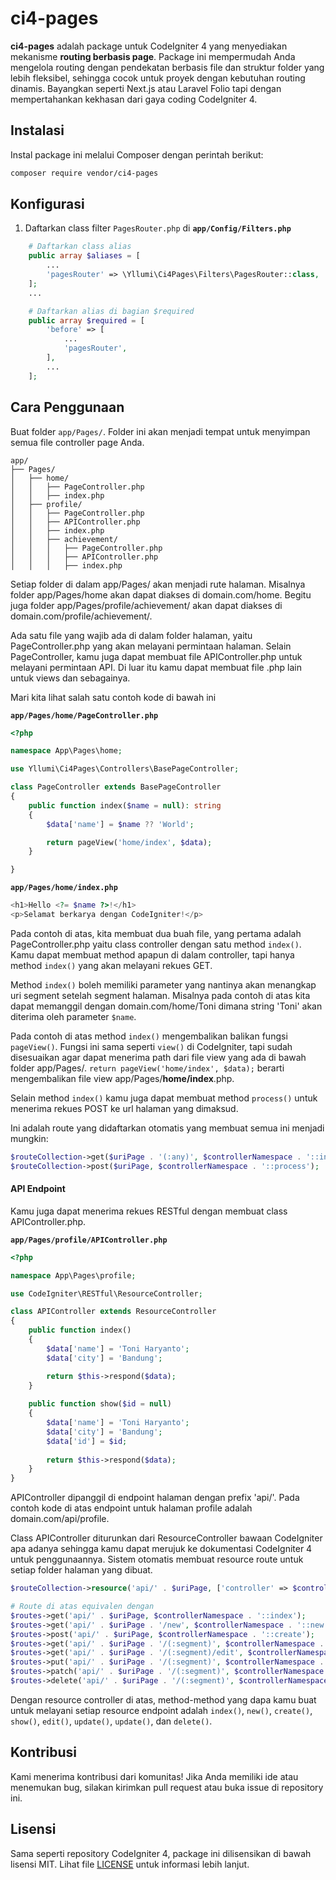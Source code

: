 # ci4-pages

**ci4-pages** adalah package untuk CodeIgniter 4 yang menyediakan mekanisme **routing berbasis page**. Package ini mempermudah Anda mengelola routing dengan pendekatan berbasis file dan struktur folder yang lebih fleksibel, sehingga cocok untuk proyek dengan kebutuhan routing dinamis. Bayangkan seperti Next.js atau Laravel Folio tapi dengan mempertahankan kekhasan dari gaya coding CodeIgniter 4. 

## Instalasi
Instal package ini melalui Composer dengan perintah berikut:

```bash
composer require vendor/ci4-pages
```

## Konfigurasi
1. Daftarkan class filter `PagesRouter.php` di **`app/Config/Filters.php`**

```php {4}
    # Daftarkan class alias
    public array $aliases = [
        ...
        'pagesRouter' => \Yllumi\Ci4Pages\Filters\PagesRouter::class,
    ];
    ...

    # Daftarkan alias di bagian $required
    public array $required = [
        'before' => [
            ...
            'pagesRouter',
        ],
        ...
    ];
```

## Cara Penggunaan

Buat folder `app/Pages/`. Folder ini akan menjadi tempat untuk menyimpan semua file controller page Anda.

```plaintext
app/
├── Pages/
│   ├── home/
│   │   ├── PageController.php
│   │   ├── index.php
│   ├── profile/
│   │   ├── PageController.php
│   │   ├── APIController.php
│   │   ├── index.php
│   │   ├── achievement/
│   │   │   ├── PageController.php
│   │   │   ├── APIController.php
│   │   │   ├── index.php
```

Setiap folder di dalam app/Pages/ akan menjadi rute halaman. Misalnya folder app/Pages/home akan dapat diakses di domain.com/home. Begitu juga folder app/Pages/profile/achievement/ akan dapat diakses di domain.com/profile/achievement/.

Ada satu file yang wajib ada di dalam folder halaman, yaitu PageController.php yang akan melayani permintaan halaman. Selain PageController, kamu juga dapat membuat file APIController.php untuk melayani permintaan API. Di luar itu kamu dapat membuat file .php lain untuk views dan sebagainya.

Mari kita lihat salah satu contoh kode di bawah ini

**`app/Pages/home/PageController.php`**
```php
<?php

namespace App\Pages\home;

use Yllumi\Ci4Pages\Controllers\BasePageController;

class PageController extends BasePageController
{
    public function index($name = null): string
    {
        $data['name'] = $name ?? 'World';

        return pageView('home/index', $data);
    }

}
```

**`app/Pages/home/index.php`**
```php
<h1>Hello <?= $name ?>!</h1>
<p>Selamat berkarya dengan CodeIgniter!</p>
```

Pada contoh di atas, kita membuat dua buah file, yang pertama adalah PageController.php yaitu class controller dengan satu method `index()`. Kamu dapat membuat method apapun di dalam controller, tapi hanya method `index()` yang akan melayani rekues GET. 

Method `index()` boleh memiliki parameter yang nantinya akan menangkap uri segment setelah segment halaman. Misalnya pada contoh di atas kita dapat memanggil dengan domain.com/home/Toni dimana string 'Toni' akan diterima oleh parameter `$name`.

Pada contoh di atas method `index()` mengembalikan balikan fungsi `pageView()`. Fungsi ini sama seperti `view()` di CodeIgniter, tapi sudah disesuaikan agar dapat menerima path dari file view yang ada di bawah folder app/Pages/. `return pageView('home/index', $data);` berarti mengembalikan file view app/Pages/**home/index**.php.

Selain method `index()` kamu juga dapat membuat method `process()` untuk menerima rekues POST ke url halaman yang dimaksud.

Ini adalah route yang didaftarkan otomatis yang membuat semua ini menjadi mungkin:
```php
$routeCollection->get($uriPage . '(:any)', $controllerNamespace . '::index$1');
$routeCollection->post($uriPage, $controllerNamespace . '::process');
```

#### API Endpoint

Kamu juga dapat menerima rekues RESTful dengan membuat class APIController.php.

**`app/Pages/profile/APIController.php`**
```php
<?php

namespace App\Pages\profile;

use CodeIgniter\RESTful\ResourceController;

class APIController extends ResourceController
{
    public function index()
    {
        $data['name'] = 'Toni Haryanto';
        $data['city'] = 'Bandung';

        return $this->respond($data);
    }
    
    public function show($id = null)
    {
        $data['name'] = 'Toni Haryanto';
        $data['city'] = 'Bandung';
        $data['id'] = $id;
        
        return $this->respond($data);
    }
}
```

APIController dipanggil di endpoint halaman dengan prefix 'api/'. Pada contoh kode di atas endpoint untuk halaman profile adalah domain.com/api/profile.

Class APIController diturunkan dari ResourceController bawaan CodeIgniter apa adanya sehingga kamu dapat merujuk ke dokumentasi CodeIgniter 4 untuk penggunaannya. Sistem otomatis membuat resource route untuk setiap folder halaman yang dibuat.

```php
$routeCollection->resource('api/' . $uriPage, ['controller' => $controllerNamespace]);

# Route di atas equivalen dengan
$routes->get('api/' . $uriPage, $controllerNamespace . '::index');
$routes->get('api/' . $uriPage . '/new', $controllerNamespace . '::new');
$routes->post('api/' . $uriPage, $controllerNamespace . '::create');
$routes->get('api/' . $uriPage . '/(:segment)', $controllerNamespace . '::show/$1');
$routes->get('api/' . $uriPage . '/(:segment)/edit', $controllerNamespace . '::edit/$1');
$routes->put('api/' . $uriPage . '/(:segment)', $controllerNamespace . '::update/$1');
$routes->patch('api/' . $uriPage . '/(:segment)', $controllerNamespace . '::update/$1');
$routes->delete('api/' . $uriPage . '/(:segment)', $controllerNamespace . '::delete/$1'); 
```

Dengan resource controller di atas, method-method yang dapa kamu buat untuk melayani setiap resource endpoint adalah `index()`, `new()`, `create()`, `show()`, `edit()`, `update()`, `update()`, dan `delete()`.

## Kontribusi
Kami menerima kontribusi dari komunitas! Jika Anda memiliki ide atau menemukan bug, silakan kirimkan pull request atau buka issue di repository ini.

## Lisensi
Sama seperti repository CodeIgniter 4, package ini dilisensikan di bawah lisensi MIT. Lihat file [LICENSE](LICENSE) untuk informasi lebih lanjut.